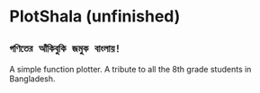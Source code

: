 # PlotShala (unfinished) #
` গণিতের আঁকিবুকি জমুক বাংলায়!  `
---
A simple function plotter. A tribute to all the 8th grade students in Bangladesh.
